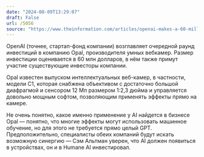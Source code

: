 ```yaml
---
date: "2024-08-09T13:29:07"
draft: False
url: /5056
source: "https://www.theinformation.com/articles/openai-makes-a-60-million-hardware-startup-bet"
---
```


OpenAI (точнее, стартап-фонд компании) возглавляет очередной раунд инвестиций в компанию Opal, производителя умных вебкамер. Размер инвестиции оценивается в 60 млн долларов, в нём также примут участие существующие инвесторы компании.

Opal известен выпуском интеллектуальных веб-камер, в частности, модели C1, которая снабжена объективом с достаточно большой диафрагмой и сенсором 12 Мп размером 1:2,3 дюйма и управляется довольно мощным софтом, позволяющим применять эффекты прямо на камере.

Не очень понятно, какое именно применение у AI найдется в бизнесе Opal — понятно, что многие эффекты могут использовать машинное обучение, но для этого не требуется прямо целый GPT. Предположительно, специалисты обеих компаний будут искать возможную синергию — Сэм Альтман уверен, что AI должен появиться в устройствах, он и в Humane AI инвестировал.
